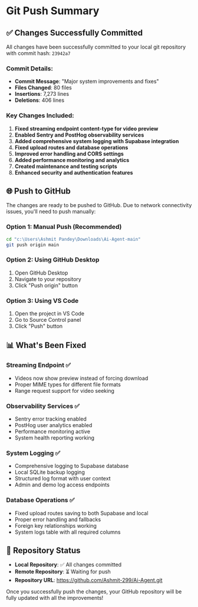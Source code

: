 # Git Push Summary

## ✅ Changes Successfully Committed

All changes have been successfully committed to your local git repository with commit hash: `23942a7`

### Commit Details:
- **Commit Message**: "Major system improvements and fixes"
- **Files Changed**: 80 files
- **Insertions**: 7,273 lines
- **Deletions**: 406 lines

### Key Changes Included:
1. **Fixed streaming endpoint content-type for video preview**
2. **Enabled Sentry and PostHog observability services**
3. **Added comprehensive system logging with Supabase integration**
4. **Fixed upload routes and database operations**
5. **Improved error handling and CORS settings**
6. **Added performance monitoring and analytics**
7. **Created maintenance and testing scripts**
8. **Enhanced security and authentication features**

## 🌐 Push to GitHub

The changes are ready to be pushed to GitHub. Due to network connectivity issues, you'll need to push manually:

### Option 1: Manual Push (Recommended)
```bash
cd "c:\Users\Ashmit Pandey\Downloads\Ai-Agent-main"
git push origin main
```

### Option 2: Using GitHub Desktop
1. Open GitHub Desktop
2. Navigate to your repository
3. Click "Push origin" button

### Option 3: Using VS Code
1. Open the project in VS Code
2. Go to Source Control panel
3. Click "Push" button

## 📊 What's Been Fixed

### Streaming Endpoint ✅
- Videos now show preview instead of forcing download
- Proper MIME types for different file formats
- Range request support for video seeking

### Observability Services ✅
- Sentry error tracking enabled
- PostHog user analytics enabled
- Performance monitoring active
- System health reporting working

### System Logging ✅
- Comprehensive logging to Supabase database
- Local SQLite backup logging
- Structured log format with user context
- Admin and demo log access endpoints

### Database Operations ✅
- Fixed upload routes saving to both Supabase and local
- Proper error handling and fallbacks
- Foreign key relationships working
- System logs table with all required columns

## 🎯 Repository Status

- **Local Repository**: ✅ All changes committed
- **Remote Repository**: ⏳ Waiting for push
- **Repository URL**: https://github.com/Ashmit-299/Ai-Agent.git

Once you successfully push the changes, your GitHub repository will be fully updated with all the improvements!